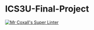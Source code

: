 # ICS3U-Final-Project

[![Mr Coxall's Super Linter](https://github.com/Johanna-liu16/ICS3U-Final-Project/workflows/Mr%20Coxall's%20Super%20Linter/badge.svg)](https://github.com/Johanna-liu16/ICS3U-Final-Project/actions/)

